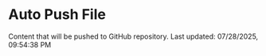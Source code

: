 # Auto Push File

Content that will be pushed to GitHub repository.
Last updated: 07/28/2025, 09:54:38 PM